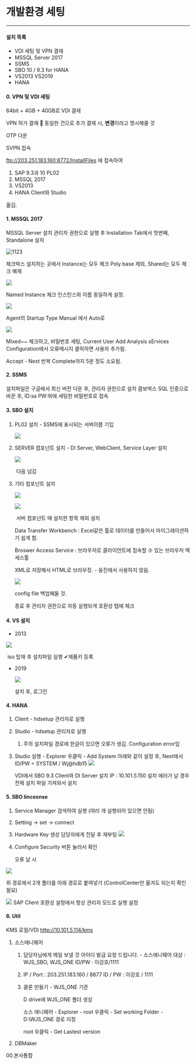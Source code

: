 # 개발환경 세팅

---

#### 설치 목록

- VDI 세팅 및 VPN 결재
- MSSQL Server 2017
- SSMS
- SBO 10 / 9.3 for HANA
- VS2013 VS2019
- HANA

#### 0. VPN 및 VDI 세팅

64bit + 4GB + 40GB로 VDI 결재

VPN 허가 결재
🚨 동일한 건으로 추가 결재 시, **변경**이라고 명시해줄 것 

OTP 다운

SVPN 접속

ftp://203.251.183.160:8772/InstallFiles 에 접속하여 

1. SAP 9.3과 10 PL02
2. MSSQL 2017
3. VS2013
4. HANA Client와 Studio

옮김. 

#### 1. MSSQL 2017

MSSQL Server 설치 관리자 권한으로 실행 후 Installation Tab에서 첫번째, Standalone 설치

![1123](../image/set_1.png)

체크박스 설치하는 곳에서 Instance는 모두 체크 Poly base 제외, Shared는 모두 체크 해제



![](../image/set_2.png)

Named Instance 체크 인스턴스와 이름 동일하게 설정.



![](../image/set_3.png)

Agent의 Startup Type Manual 에서 Auto로



![](../image/set_4.png)

Mixed~~ 체크하고, 비밀번호 세팅, Current User Add
Analysis sErvices Configuration에서 오류메시지 클릭하면 사용자 추가됨.

Accept - Next 반복
Complete까지 5분 정도 소요됨.

#### 2. SSMS

설치파일은 구글에서 최신 버전 다운 후, 관리자 권한으로 설치
콤보박스 SQL 인증으로 바꾼 후,  ID:sa PW:위에 세팅한 비밀번호로 접속

#### 3. SBO 설치

1. PL02 설치 - SSMS에 표시되는 서버이름 기입

   ![](../image/set_5.png)

2. SERVER 컴포넌트 설치 - DI Server, WebClient, Service Layer 설치

   ![](../image/set_6.png)

   ​		다음 넘김

3. 기타 컴포넌트 설치

   ![](../image/set_7.png)

   ![](../image/set_8.png)

   ​		서버 컴포넌트 때 설치한 항목 제외 설치

   Data Transfer Workbench : Excel같은 툴로 데이터를 만들어서 마이그레이션하기 쉽게 함.

   Broswer Access Service : 브라우저로 클라이언트에 접속할 수 있는 브라우저 엑세스툴

   XML로 저장해서 HTML로 브라우징. - 웅진에서 사용하지 않음.

   ![](../image/set_9.png)			

   config file 백업해둘 것.

   종료 후 관리자 권한으로 자동 실행되게 호환성 탭에 체크

#### 4. VS 설치

- 2013

![](../image/set_10.png)

​	iso 탑재 후 설치파일 실행 ✔제품키 등록

- 2019

  ![](../image/set_11.png)

  설치 후, 로그인

#### 4. HANA

1. Client - hdsetup 관리자로 실행

2. Studio -     hdsetup 관리자로 실행

   1. 주의 설치파일 경로에 한글이 있으면 오류가 생김. Configuration error임

3. Studio 실행 - Explorer 우클릭 - Add System 아래와 같이 설정 후, 
   Next에서 ID/PW = SYSTEM / Wj@hdb15
   ![](../image/set_15.png)

   VDI에서 SBO 9.3 Client와 DI Server 설치
   IP : 10.101.5.150
   설치 에러가 날 경우 전체 설치 파일 가져와서 설치

#### 5. SBO lincesnse

1. Service Manager 검색하여 실행 (여러 개 실행되어 있으면 안됨)

2. Setting -> set     -> connect

3. Hardware     Key 생성 담당자에게 전달 후 재부팅
   ![](../image/set_12.png)

4. Configure Security 버튼 눌러서 확인

   오류 날 시

![](../image/set_13.png)

위 경로에서 2개 폴더를 아래 경로로 붙여넣기 (ControlCenter만 옮겨도 되는지 확인 필요)

![](../image/set_14.png)	SAP Client 호환성 설정에서 항상 관리자 모드로 실행 설정

#### 6. Util

KMS 로컬/VDI
http://10.101.5.114/kms

1. 소스애니웨어

   1. 담당자님에게 메일 보낼 것
      아이디 발급 요청 드립니다. - 소스애니웨어
      대상 : WJS_SBO, WJS_ONE
      ID/PW : 이강호/1111

   2. IP / Port : 203.251.183.160  / 8877
      ID / PW : 이강호 / 1111

   3. 클론 만들기 - WJS_ONE 기준

      D drive에 WJS_ONE 폴더 생성

      소스 애니웨어 - Explorer - root 우클릭 - Set working Folder - D:\WJS_ONE 경로 지정

      root 우클릭 - Get Lastest version
      

2. DBMaker

00.본사통합